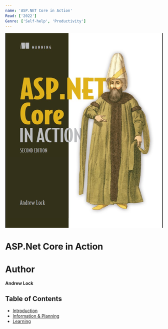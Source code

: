 ```yaml
---
name: 'ASP.NET Core in Action'
Read: ['2022']
Genre: ['Self-help', 'Productivity']
---
```

![Cover](./assets/cover.jpg)


# ASP.Net Core in Action

# Author

**Andrew Lock**

## Table of Contents

  - [Introduction](#introduction)
  - [Information & Planning](#Information-&-Planning)
  - [Learning](#Learning)

